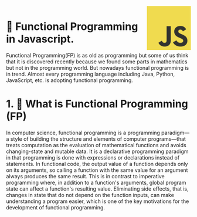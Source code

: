 <img src="images/javascript.png" width="120px" align="right"/>

# 🙉 Functional Programming in Javascript.
Functional Programming(FP) is as old as programming but some of us think that it is discovered recently because we found some parts in mathematics but not in the programming world. But nowadays functional programming is in trend. Almost every programming language including Java, Python, JavaScript, etc. is adopting functional programming.

# 1. 🤖  What is Functional Programming (FP) 

In computer science, functional programming is a programming paradigm—a style of building the structure and elements of computer programs—that treats computation as the evaluation of mathematical functions and avoids changing-state and mutable data. It is a declarative programming paradigm in that programming is done with expressions or declarations instead of statements. In functional code, the output value of a function depends only on its arguments, so calling a function with the same value for an argument always produces the same result. This is in contrast to imperative programming where, in addition to a function's arguments, global program state can affect a function's resulting value. Eliminating side effects, that is, changes in state that do not depend on the function inputs, can make understanding a program easier, which is one of the key motivations for the development of functional programming.





